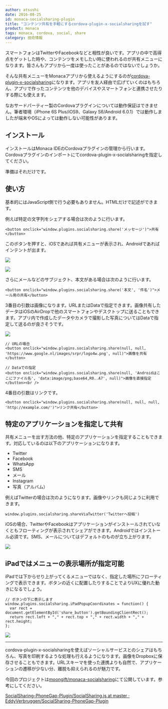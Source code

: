 ```yaml
---
author: atsushi
date: 2016-08-25
id: monaca-socialsharing-plugin
title: "コンテンツ共有を手軽にするcordova-plugin-x-socialsharingを試す"
product: monaca
tags: monaca, cordova, social, share
category: 技術情報
---
```


スマートフォンはTwitterやFacebookなどと相性が良いです。アプリの中で高得点をゲットした時や、コンテンツをメモしたい時に使われるのが共有メニューになります。皆さんもアプリから一度は使ったことがあるのではないでしょうか。

そんな共有メニューをMonacaアプリから使えるようにするのが[cordova-plugin-x-socialsharing](https://github.com/EddyVerbruggen/SocialSharing-PhoneGap-Plugin)になります。アプリを友人経由で広げていくのはもちろん、アプリで作ったコンテンツを他のデバイスやスマートフォンと連携させたりする際にも使えます。

なおサードパーティー製のCordovaプラグインについては動作保証はできません。筆者環境（iPhone 6S Plus/iOS9、Galaxy S6/Android 6.0.1）では動作しましたが端末やOSによっては動作しない可能性があります。

## インストール

インストールはMonaca IDEのCordovaプラグインの管理から行います。Cordovaプラグインのインポートにてcordova-plugin-x-socialsharingを指定してください。

準備はそれだけです。

## 使い方

基本的にはJavaScript側で行う必要もありません。HTMLだけで記述ができます。

例えば特定の文字列をシェアする場合は次のように行います。

```
<button onclick="window.plugins.socialsharing.share('メッセージ')">共有</button>
```

このボタンを押すと、iOSであれば共有メニューが表示され、Androidであればインテントが出ます。

![](/blog/content/images/2016/Aug/socialsharing-8.png)

![](/blog/content/images/2016/Aug/socialsharing-3.png)

さらにメールなどのサブジェクト、本文がある場合は次のように行います。

```
<button onclick="window.plugins.socialsharing.share('本文', '件名')">メール用の共有</button>
```

3番目の引数は画像になります。URLまたはDataで指定できます。画像共有したデータはiOSのAirDropで他のスマートフォンやデスクトップに送ることもできます。アプリ内で作成したデータやカメラで撮影した写真についてはDataで指定して送るのが良さそうです。

![](/blog/content/images/2016/Aug/socialsharing-1.png)

```
// URLの場合
<button onclick="window.plugins.socialsharing.share(null, null, 'https://www.google.nl/images/srpr/logo4w.png', null)">画像を共有</button>

// Dataでの指定
<button onclick="window.plugins.socialsharing.share(null, 'Androidはここにファイル名', 'data:image/png;base64,R0..A7', null)">画像を直接指定</button><br />
```

4番目の引数はリンクです。

```
<button onclick="window.plugins.socialsharing.share(null, null, null, 'http://example.com/')">リンク共有</button>
```

## 特定のアプリケーションを指定して共有

共有メニューを出す方法の他、特定のアプリケーションを指定することもできます。対応しているのは以下のアプリケーションになります。

- Twitter
- Facebook
- WhatsApp
- SMS
- メール
- Instagram
- 写真（アルバム）

例えばTwitterの場合は次のようになります。画像やリンクも同じように利用できます。

```
window.plugins.socialsharing.shareViaTwitter('Twitterへ投稿')
```

iOSの場合、TwitterやFacebookはアプリケーションがインストールされていなくともフローティングが表示されてシェアができます。Androidではインストール必須です。SMS、メールについてはデフォルトのものが立ち上がります。

![](/blog/content/images/2016/Aug/socialsharing-4.png)

## iPadではメニューの表示場所が指定可能

iPadでは下からせり上がってくるメニューではなく、指定した場所にフローティングで表示できます。ボタンの近くに配置したりすることでよりUXに優れた動きになるでしょう。

```
// ボタンの下に表示します
window.plugins.socialsharing.iPadPopupCoordinates = function() {
  var rect = document.getElementById('share_button').getBoundingClientRect();
  return rect.left + "," + rect.top + "," + rect.width + "," + rect.height;
};
```

![](/blog/content/images/2016/Aug/socialsharing-6.png)

----

cordova-plugin-x-socialsharingを使えばソーシャルサービスとのシェアはもちろん、写真を印刷するような処理も行えるようになります。画像をDropboxに保存させることもできます。URLスキーマを使った連携よりも自然で、アプリケーションの遷移が少ない分、離脱も抑えられるのが魅力です。

今回のプロジェクトは[moongift/monaca-socialsharing](https://github.com/moongift/monaca-socialsharing)にて公開しています。参考にしてください。

[SocialSharing-PhoneGap-Plugin/SocialSharing.js at master · EddyVerbruggen/SocialSharing-PhoneGap-Plugin](https://github.com/EddyVerbruggen/SocialSharing-PhoneGap-Plugin)
